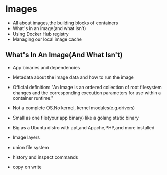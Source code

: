 # Images
- All about images,the building blocks of containers
- What's in an image(and what isn't)
- Using Docker Hub registry
- Managing our local image cache

## What's In An Image(And What Isn't)
- App binaries and dependencies
- Metadata about the image data and how to run the image
- Official definition: "An Image is an ordered collection of root filesystem<br>
changes and the corresponding execution parameters for use within a container runtime."
- Not a complete OS.No kernel, kernel modules(e.g.drivers)
- Small as one file(your app binary) like a golang static binary
- Big as a Ubuntu distro with apt,and Apache,PHP,and more installed

- Image layers
- union file system
- history and inspect commands
- copy on write